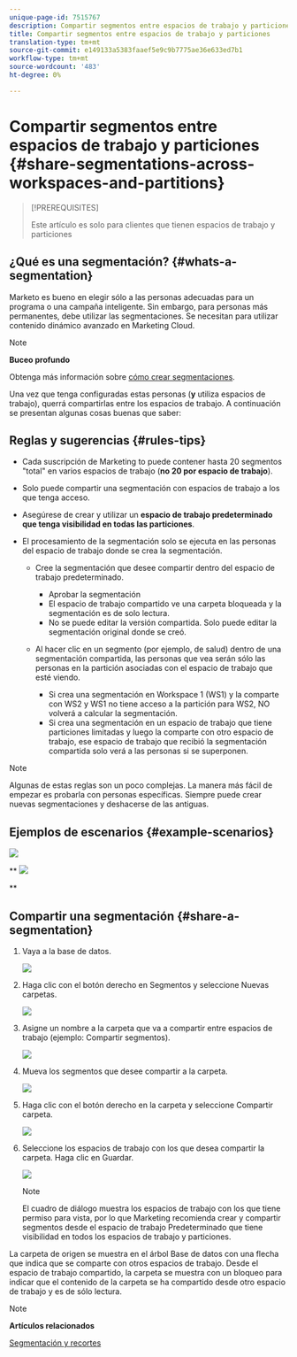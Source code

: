 ```yaml
---
unique-page-id: 7515767
description: Compartir segmentos entre espacios de trabajo y particiones - Documentos de marketing - Documentación del producto
title: Compartir segmentos entre espacios de trabajo y particiones
translation-type: tm+mt
source-git-commit: e149133a5383faaef5e9c9b7775ae36e633ed7b1
workflow-type: tm+mt
source-wordcount: '483'
ht-degree: 0%

---
```



# Compartir segmentos entre espacios de trabajo y particiones {#share-segmentations-across-workspaces-and-partitions}

>[!PREREQUISITES]
>
>Este artículo es solo para clientes que tienen espacios de trabajo y particiones

## ¿Qué es una segmentación? {#whats-a-segmentation}

Marketo es bueno en elegir sólo a las personas adecuadas para un programa o una campaña inteligente. Sin embargo, para personas más permanentes, debe utilizar las segmentaciones. Se necesitan para utilizar contenido dinámico avanzado en Marketing Cloud.

>[!NOTE]
>
>**Buceo profundo**
>
>Obtenga más información sobre [cómo crear segmentaciones](../../../product-docs/personalization/segmentation-and-snippets/segmentation/create-a-segmentation.md).

Una vez que tenga configuradas estas personas (**y** utiliza espacios de trabajo), querrá compartirlas entre los espacios de trabajo. A continuación se presentan algunas cosas buenas que saber:

## Reglas y sugerencias {#rules-tips}

* Cada suscripción de Marketing to puede contener hasta 20 segmentos &quot;total&quot; en varios espacios de trabajo (**no 20 por espacio de trabajo**).
* Solo puede compartir una segmentación con espacios de trabajo a los que tenga acceso.
* Asegúrese de crear y utilizar un **espacio de trabajo predeterminado que tenga visibilidad en todas las particiones**.

* El procesamiento de la segmentación solo se ejecuta en las personas del espacio de trabajo donde se crea la segmentación.

   * Cree la segmentación que desee compartir dentro del espacio de trabajo predeterminado.

      * Aprobar la segmentación
      * El espacio de trabajo compartido ve una carpeta bloqueada y la segmentación es de solo lectura.
      * No se puede editar la versión compartida. Solo puede editar la segmentación original donde se creó.
   * Al hacer clic en un segmento (por ejemplo, de salud) dentro de una segmentación compartida, las personas que vea serán sólo las personas en la partición asociadas con el espacio de trabajo que esté viendo.

      * Si crea una segmentación en Workspace 1 (WS1) y la comparte con WS2 y WS1 no tiene acceso a la partición para WS2, NO volverá a calcular la segmentación.
      * Si crea una segmentación en un espacio de trabajo que tiene particiones limitadas y luego la comparte con otro espacio de trabajo, ese espacio de trabajo que recibió la segmentación compartida solo verá a las personas si se superponen.


>[!NOTE]
>
>Algunas de estas reglas son un poco complejas. La manera más fácil de empezar es probarla con personas específicas. Siempre puede crear nuevas segmentaciones y deshacerse de las antiguas.

## Ejemplos de escenarios {#example-scenarios}

![](assets/image2015-5-27-16-3a26-3a25.png)

** ![](assets/image2015-5-27-16-3a26-3a48.png)

**

## Compartir una segmentación {#share-a-segmentation}

1. Vaya a la base de datos.

   ![](assets/image2017-3-29-8-3a15-3a40.png)

1. Haga clic con el botón derecho en Segmentos y seleccione Nuevas carpetas.

   ![](assets/image2017-3-29-8-3a40-3a31.png)

1. Asigne un nombre a la carpeta que va a compartir entre espacios de trabajo (ejemplo: Compartir segmentos).

   ![](assets/image2017-3-29-8-3a40-3a45.png)

1. Mueva los segmentos que desee compartir a la carpeta.

   ![](assets/image2017-3-29-8-3a41-3a3.png)

1. Haga clic con el botón derecho en la carpeta y seleccione Compartir carpeta.

   ![](assets/image2017-3-29-8-3a41-3a19.png)

1. Seleccione los espacios de trabajo con los que desea compartir la carpeta. Haga clic en Guardar.

   ![](assets/image2015-5-27-11-3a6-3a40.png)

   >[!NOTE]
   >
   >El cuadro de diálogo muestra los espacios de trabajo con los que tiene permiso para vista, por lo que Marketing recomienda crear y compartir segmentos desde el espacio de trabajo Predeterminado que tiene visibilidad en todos los espacios de trabajo y particiones.

La carpeta de origen se muestra en el árbol Base de datos con una flecha que indica que se comparte con otros espacios de trabajo. Desde el espacio de trabajo compartido, la carpeta se muestra con un bloqueo para indicar que el contenido de la carpeta se ha compartido desde otro espacio de trabajo y es de sólo lectura.

>[!NOTE]
>
>**Artículos relacionados**
>
>[Segmentación y recortes](http://docs.marketo.com/display/docs/segmentation+and+snippets)

